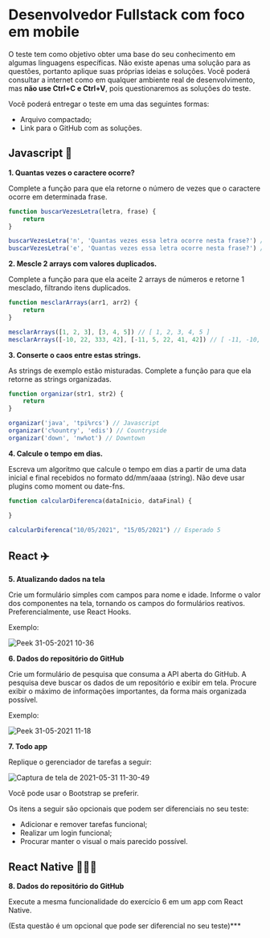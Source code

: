 # Desenvolvedor Fullstack com foco em mobile

O teste tem como objetivo obter uma base do seu conhecimento em algumas linguagens específicas. Não existe apenas uma solução para as questões, portanto aplique suas próprias ideias e soluções. Você poderá consultar a internet como em qualquer ambiente real de desenvolvimento, mas **não use Ctrl+C e Ctrl+V**, pois questionaremos as soluções do teste.

Você poderá entregar o teste em uma das seguintes formas:
- Arquivo compactado;
- Link para o GitHub com as soluções.

## Javascript :blue_car:

**1. Quantas vezes o caractere ocorre?**

Complete a função para que ela retorne o número de vezes que o caractere ocorre em determinada frase.

```javascript
function buscarVezesLetra(letra, frase) {
	return
}

buscarVezesLetra('n', 'Quantas vezes essa letra ocorre nesta frase?') // Esperado 2
buscarVezesLetra('e', 'Quantas vezes essa letra ocorre nesta frase?') // Esperado 7
```

**2. Mescle 2 arrays com valores duplicados.**

Complete a função para que ela aceite 2 arrays de números e retorne 1 mesclado, filtrando itens duplicados.

```javascript
function mesclarArrays(arr1, arr2) {
	return
}

mesclarArrays([1, 2, 3], [3, 4, 5]) // [ 1, 2, 3, 4, 5 ]
mesclarArrays([-10, 22, 333, 42], [-11, 5, 22, 41, 42]) // [ -11, -10, 5, 22, 41,  42, 333]
```


**3. Conserte o caos entre estas strings.**

As strings de exemplo estão misturadas. Complete a função para que ela retorne as strings organizadas.

```javascript
function organizar(str1, str2) {
	return
}

organizar('java', 'tpi%rcs') // Javascript
organizar('c%ountry', 'edis') // Countryside
organizar('down', 'nw%ot') // Downtown
```

**4. Calcule o tempo em dias.**

Escreva um algoritmo que calcule o tempo em dias a partir de uma data inicial e final
recebidos no formato dd/mm/aaaa (string). Não deve usar plugins como moment ou date-fns.

```javascript
function calcularDiferenca(dataInicio, dataFinal) {

}

calcularDiferenca("10/05/2021", "15/05/2021") // Esperado 5
```

## React :airplane:

**5. Atualizando dados na tela**

Crie um formulário simples com campos para nome e idade. Informe o valor dos componentes na tela, tornando os campos do formulários reativos. Preferencialmente, use React Hooks.

Exemplo:

![Peek 31-05-2021 10-36](https://user-images.githubusercontent.com/83364092/120201738-29ac2900-c1fc-11eb-9045-e0ff683d8360.gif)

**6. Dados do repositório do GitHub**

Crie um formulário de pesquisa que consuma a API aberta do GitHub. A pesquisa deve buscar os dados de um repositório e exibir em tela. Procure exibir o máximo de informações importantes, da forma mais organizada possível.

Exemplo:

![Peek 31-05-2021 11-18](https://user-images.githubusercontent.com/83364092/120206824-0ab09580-c202-11eb-938e-895fb7aa8362.gif)

**7. Todo app**

Replique o gerenciador de tarefas a seguir:

![Captura de tela de 2021-05-31 11-30-49](https://user-images.githubusercontent.com/83364092/120208313-b8707400-c203-11eb-8b13-cfffefda53bf.png)

Você pode usar o Bootstrap se preferir.

Os itens a seguir são opcionais que podem ser diferenciais no seu teste:
- Adicionar e remover tarefas funcional;
- Realizar um login funcional;
- Procurar manter o visual o mais parecido possível.

## React Native :rocket::rocket::rocket:

**8. Dados do repositório do GitHub**

Execute a mesma funcionalidade do exercício 6 em um app com React Native.

(Esta questão é um opcional que pode ser diferencial no seu teste)***
